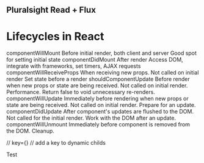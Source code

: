 ## Pluralsight Read + Flux 

# Lifecycles in React
componentWillMount
	Before initial render, both client and server
	Good spot for setting initial state
componentDidMount
	After render
	Access DOM, integrate with frameworks, set timers, AJAX requests
componentWillReceiveProps
	When receiving new props. Not called on initial render
	Set state before a render
shouldComponentUpdate
	Before render when new props or state are being received. Not called on initial render.
	Performance. Return false to void unnecessary re-renders.
componentWillUpdate
	Immediately before rendering when new props or state are being received. Not called on initial render.
	Prepare for an update.
componentDidUpdate
	After component's updates are flushed to the DOM. Not called for the initial render.
	Work with the DOM after an update.
componentWillUnmount
	Immediately before component is removed from the DOM.
	Cleanup.

//
key={} // add a key to dynamic childs

Test